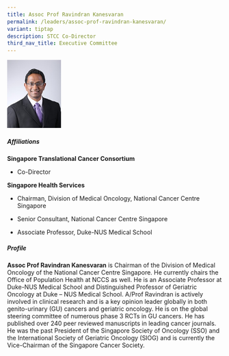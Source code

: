 ```yaml
---
title: Assoc Prof Ravindran Kanesvaran
permalink: /leaders/assoc-prof-ravindran-kanesvaran/
variant: tiptap
description: STCC Co-Director
third_nav_title: Executive Committee
---
```

<p></p>
<div class="isomer-image-wrapper">
<img style="width: 25%;" height="auto" width="100%" alt="STCC Co-Director" src="/images/Leaders/EXCO 600x450/Associate_Prof_Ravindran_Kanesvaran.jpg">
</div>
<h5>Affiliations</h5>
<p><strong>Singapore Translational Cancer Consortium</strong>
</p>
<ul data-tight="true" class="tight">
<li>
<p>Co-Director</p>
</li>
</ul>
<p><strong>Singapore Health Services</strong>
</p>
<ul data-tight="true" class="tight">
<li>
<p>Chairman, Division of Medical Oncology, National Cancer Centre Singapore</p>
</li>
<li>
<p>Senior Consultant, National Cancer Centre Singapore</p>
</li>
<li>
<p>Associate Professor, Duke-NUS Medical School</p>
<p></p>
</li>
</ul>
<h5>Profile</h5>
<p><strong>Assoc Prof Ravindran Kanesvaran</strong> is Chairman of the Division
of Medical Oncology of the National Cancer Centre Singapore. He currently
chairs the Office of Population Health at NCCS as well. He is an Associate
Professor at Duke-NUS Medical School and Distinguished Professor of Geriatric
Oncology at Duke – NUS Medical School. A/Prof Ravindran is actively involved
in clinical research and is a key opinion leader globally in both genito-urinary
(GU) cancers and geriatric oncology. He is on the global steering committee
of numerous phase 3 RCTs in GU cancers. He has published over 240 peer
reviewed manuscripts in leading cancer journals. He was the past President
of the Singapore Society of Oncology (SSO) and the International Society
of Geriatric Oncology (SIOG) and is currently the Vice-Chairman of the
Singapore Cancer Society.</p>